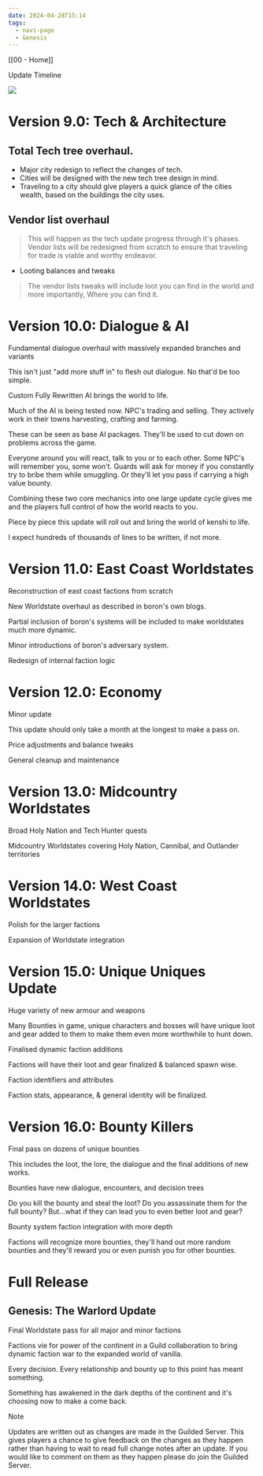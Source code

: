 ```yaml
---
date: 2024-04-28T15:14
tags:
  - navi-page
  - Genesis
---
```

[[00 - Home]]

Update Timeline

![](https://cdn.gilcdn.com/ContentMediaGenericFiles/7a4de468576353a649a4a2dec7170dd6-Full.webp?Expires=1714349156&Policy=eyJTdGF0ZW1lbnQiOlt7IlJlc291cmNlIjoiaHR0cHM6Ly9jZG4uZ2lsY2RuLmNvbS8qIiwiQ29uZGl0aW9uIjp7IkRhdGVMZXNzVGhhbiI6eyJBV1M6RXBvY2hUaW1lIjoxNzE0MzQ5MTU2fSwiSXBBZGRyZXNzIjp7IkFXUzpTb3VyY2VJcCI6IjI0LjE5OS4xNTIuMjM4In19fV19&Signature=fP41Y0483gzclXFxPJlWNH3YZuqsaZbafMyqOTvc3eAr5oDJsdV-FfXMgSWL8pwkkjJFVeBmAW4vbe%7EjJEomhHX605xbhUYrRMIOSTLVuFbQTVjPuBkISipLkKiKpFezr4hUsfjPnnFI5B3dnLEVhuziOfQd2cJdJX5JWtp8GSvLNrnuueKqT0GndObtd6uLMo9bIadAOYhZxViNf8S7mlXf3bsISEgH%7E7hTF%7EFcJvzRt3i0Y3U5X53n0sSg2HAocii5v-iN037S4Tz9KPZSfNIEL-FtDGIqq0ptDHOCYDax87%7EaQ1zYnHwuUXq-SMcPDjNKVEHaOK5JV4QNFGtOfg__&Key-Pair-Id=K1FFKFZRWAZSB)

# Version 9.0: Tech & Architecture

## Total Tech tree overhaul.

- Major city redesign to reflect the changes of tech.
- Cities will be designed with the new tech tree design in mind.
- Traveling to a city should give players a quick glance of the cities wealth, based on the buildings the city uses.
## Vendor list overhaul

> This will happen as the tech update progress through it's phases. Vendor lists will be redesigned from scratch to ensure that traveling for trade is viable and worthy endeavor.
- Looting balances and tweaks
> The vendor lists tweaks will include loot you can find in the world and more importantly, Where you can find it.

# Version 10.0: Dialogue & AI

Fundamental dialogue overhaul with massively expanded branches and variants

This isn't just "add more stuff in" to flesh out dialogue. No that'd be too simple.

Custom Fully Rewritten AI brings the world to life.

Much of the AI is being tested now. NPC's trading and selling. They actively work in their towns harvesting, crafting and farming.

These can be seen as base AI packages. They'll be used to cut down on problems across the game.

Everyone around you will react, talk to you or to each other. Some NPC's will remember you, some won't. Guards will ask for money if you constantly try to bribe them while smuggling. Or they'll let you pass if carrying a high value bounty.

Combining these two core mechanics into one large update cycle gives me and the players full control of how the world reacts to you.

Piece by piece this update will roll out and bring the world of kenshi to life.

I expect hundreds of thousands of lines to be written, if not more.

# Version 11.0: East Coast Worldstates

Reconstruction of east coast factions from scratch

New Worldstate overhaul as described in boron's own blogs.

Partial inclusion of boron's systems will be included to make worldstates much more dynamic.

Minor introductions of boron's adversary system.

Redesign of internal faction logic

# Version 12.0: Economy

Minor update

This update should only take a month at the longest to make a pass on.

Price adjustments and balance tweaks

General cleanup and maintenance

# Version 13.0: Midcountry Worldstates

Broad Holy Nation and Tech Hunter quests

Midcountry Worldstates covering Holy Nation, Cannibal, and Outlander territories

# Version 14.0: West Coast Worldstates

Polish for the larger factions

Expansion of Worldstate integration

# Version 15.0: Unique Uniques Update

Huge variety of new armour and weapons

Many Bounties in game, unique characters and bosses will have unique loot and gear added to them to make them even more worthwhile to hunt down.

Finalised dynamic faction additions

Factions will have their loot and gear finalized & balanced spawn wise.

Faction identifiers and attributes

Faction stats, appearance, & general identity will be finalized.

# Version 16.0: Bounty Killers

Final pass on dozens of unique bounties

This includes the loot, the lore, the dialogue and the final additions of new works.

Bounties have new dialogue, encounters, and decision trees

Do you kill the bounty and steal the loot? Do you assassinate them for the full bounty? But...what if they can lead you to even better loot and gear?

Bounty system faction integration with more depth

Factions will recognize more bounties, they'll hand out more random bounties and they'll reward you or even punish you for other bounties.

# Full Release

## Genesis: The Warlord Update

Final Worldstate pass for all major and minor factions

Factions vie for power of the continent in a Guild collaboration to bring dynamic faction war to the expanded world of vanilla.

Every decision. Every relationship and bounty up to this point has meant something.

Something has awakened in the dark depths of the continent and it's choosing now to make a come back.

Note

Updates are written out as changes are made in the Guilded Server. This gives players a chance to give feedback on the changes as they happen rather than having to wait to read full change notes after an update. If you would like to comment on them as they happen please do join the Guilded Server.